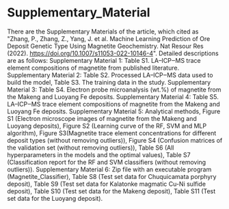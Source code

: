 # Supplementary_Material
There are the Supplementary Materials of the article, which cited as "Zhang, P., Zhang, Z., Yang, J. et al. Machine Learning Prediction of Ore Deposit Genetic Type Using Magnetite Geochemistry. Nat Resour Res (2022). https://doi.org/10.1007/s11053-022-10146-4".
Detailed descriptions are as follows: 
Supplementary Material 1: Table S1. LA–ICP‒MS trace element compositions of magnetite from published literature. 
Supplementary Material 2: Table S2. Processed LA–ICP‒MS data used to build the model, Table S3. The training data in the study. 
Supplementary Material 3: Table S4. Electron probe microanalysis (wt.%) of magnetite from the Makeng and Luoyang Fe deposits. 
Supplementary Material 4: Table S5. LA–ICP‒MS trace element compositions of magnetite from the Makeng and Luoyang Fe deposits. 
Supplementary Material 5: Analytical methods, Figure S1 (Electron microscope images of magnetite from the Makeng and Luoyang deposits), Figure S2 (Learning curve of the RF, SVM and MLP algorithm), Figure S3(Magnetite trace element concentrations for different deposit types (without removing outliers)), Figure S4 (Confusion matrices of the validation set (without removing outliers)), Table S6 (All hyperparameters in the models and the optimal values), Table S7 (Classification report for the RF and SVM classifiers (without removing outliers)).
Supplementary Material 6: Zip file with an executable program (Magnetite_Classifier), Table S8 (Test set data for Chuquicamata porphyry deposit), Table S9 (Test set data for Kalatonke magmatic Cu-Ni sulfide deposit), Table S10 (Test set data for the Makeng deposit), Table S11 (Test set data for the Luoyang deposit). 
